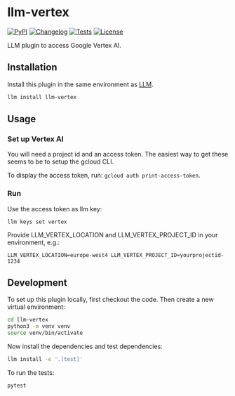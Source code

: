 # llm-vertex

[![PyPI](https://img.shields.io/pypi/v/llm-vertex.svg)](https://pypi.org/project/llm-vertex/)
[![Changelog](https://img.shields.io/github/v/release/ar-jan/llm-vertex?include_prereleases&label=changelog)](https://github.com/ar-jan/llm-vertex/releases)
[![Tests](https://github.com/ar-jan/llm-vertex/actions/workflows/test.yml/badge.svg)](https://github.com/ar-jan/llm-vertex/actions/workflows/test.yml)
[![License](https://img.shields.io/badge/license-Apache%202.0-blue.svg)](https://github.com/ar-jan/llm-vertex/blob/main/LICENSE)

LLM plugin to access Google Vertex AI.

## Installation

Install this plugin in the same environment as [LLM](https://llm.datasette.io/).
```bash
llm install llm-vertex
```
## Usage

### Set up Vertex AI

You will need a project id and an access token. The easiest way to get these seems to be to setup the gcloud CLI.

To display the access token, run: `gcloud auth print-access-token`.


### Run

Use the access token as llm key:

`llm keys set vertex`

Provide LLM_VERTEX_LOCATION and LLM_VERTEX_PROJECT_ID in your environment, e.g.:

`LLM_VERTEX_LOCATION=europe-west4 LLM_VERTEX_PROJECT_ID=yourprojectid-1234`


## Development

To set up this plugin locally, first checkout the code. Then create a new virtual environment:
```bash
cd llm-vertex
python3 -m venv venv
source venv/bin/activate
```
Now install the dependencies and test dependencies:
```bash
llm install -e '.[test]'
```
To run the tests:
```bash
pytest
```
